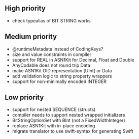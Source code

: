 High priority
-------------

- check typealias of BIT STRING works

Medium priority
---------------

- @runtimeMetadata instead of CodingKeys?
- size and value constraints in compiler
- support for REAL in ASN1Kit for Decimal, Float and Double
- AnyCodable does not round trip Data
- make ASN1Kit OID representation [UInt] or Data
- add validation logic to string property wrappers
- support for non-minimally encoded INTEGER

Low priority
------------

- support for nested SEQUENCE (structs)
- compiler needs to support nested wrapped initializers
- BitStringOptionSet with BInt (not a FixedWidthInteger)
- replace ASN1Kit with in-place encoding
- migrate translator to use swift-syntax for generating Swift

